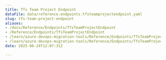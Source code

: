 ```yaml
---
title: Tfs Team Project Endpoint
dataFile: data/reference.endpoints.tfsteamprojectendpoint.yaml
slug: tfs-team-project-endpoint
aliases:
- /docs/Reference/Endpoints/TfsTeamProjectEndpoint
- /Reference/Endpoints/TfsTeamProjectEndpoint
- /learn/azure-devops-migration-tools/Reference/Endpoints/TfsTeamProjectEndpoint
- /learn/azure-devops-migration-tools/Reference/Endpoints/TfsTeamProjectEndpoint/index.md
date: 2025-06-24T12:07:31Z

---
```


